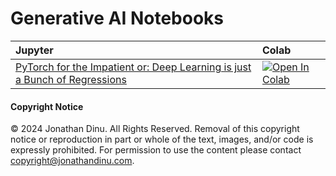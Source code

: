 # Generative AI Notebooks

| Jupyter | Colab |
|:---|:--|
|[PyTorch for the Impatient or: Deep Learning is just a Bunch of Regressions](notebooks/pytorch_for_the_impatient.ipynb)| [![Open In Colab](https://colab.research.google.com/assets/colab-badge.svg)](https://colab.research.google.com/github/jonathandinu/generative-ai-notebooks/blob/main/notebooks/pytorch_for_the_impatient.ipynb)|

#### Copyright Notice

©️ 2024 Jonathan Dinu. All Rights Reserved. Removal of this copyright notice or reproduction in part or whole of the text, images, and/or code is expressly prohibited. For permission to use the content please contact copyright@jonathandinu.com.
